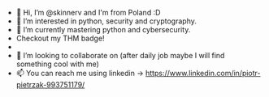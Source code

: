 - 👋 Hi, I’m @skinnerv and I'm from Poland :D 
- 👀 I’m interested in python, security and cryptography.
- 🌱 I’m currently mastering python and cybersecurity. 
- Checkout my THM badge!
- 
- 💞️ I’m looking to collaborate on (after daily job maybe I will find something cool with me)
- 📫 You can reach me using linkedin -> https://www.linkedin.com/in/piotr-pietrzak-993751179/

<!---
skinnerv/skinnerv is a ✨ special ✨ repository because its `README.md` (this file) appears on your GitHub profile.
You can click the Preview link to take a look at your changes.
--->
